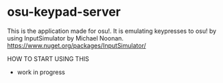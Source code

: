 # osu-keypad-server

This is the application made for osu!.
It is emulating keypresses to osu! by using InputSimulator by Michael Noonan. https://www.nuget.org/packages/InputSimulator/

HOW TO START USING THIS
- work in progress
